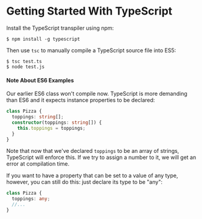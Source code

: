 # Getting Started With TypeScript

Install the TypeScript transpiler using npm:

```shell
$ npm install -g typescript
```

Then use `tsc` to manually compile a TypeScript source file into ES5:

```shell
$ tsc test.ts
$ node test.js
```

#### Note About ES6 Examples

Our earlier ES6 class won't compile now. TypeScript is more demanding than ES6 and it expects instance properties to be declared:

```ts
class Pizza {
  toppings: string[];
  constructor(toppings: string[]) {
    this.toppings = toppings;
  }
}
```

Note that now that we've declared `toppings` to be an array of strings, TypeScript will enforce this. If we try to assign a number to it, we will get an error at compilation time.

If you want to have a property that can be set to a value of any type, however, you can still do this: just declare its type to be "any":

```ts
class Pizza {
  toppings: any;
  //...
}
```
